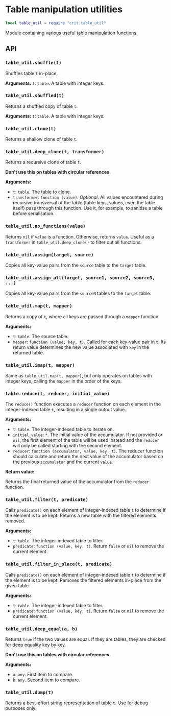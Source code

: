 # Table manipulation utilities

```lua
local table_util = require "crit.table_util"
```

Module containing various useful table manipulation functions.

## API

### `table_util.shuffle(t)`

Shuffles table `t` in-place.

**Arguments:** `t`: `table`. A table with integer keys.

### `table_util.shuffled(t)`

Returns a shuffled copy of table `t`.

**Arguments:** `t`: `table`. A table with integer keys.

### `table_util.clone(t)`

Returns a shallow clone of table `t`.

### `table_util.deep_clone(t, transformer)`

Returns a recursive clone of table `t`.

**Don't use this on tables with circular references.**

**Arguments:**
  * `t`: `table`. The table to clone.
  * `transformer`: `function (value)`. *Optional*. All values encountered during
  recursive transversal of the table (table keys, values, even the table itself)
  pass through this function. Use it, for example, to sanitise a table before
  serialisation.

### `table_util.no_functions(value)`

Returns `nil` if `value` is a function. Otherwise, returns `value`. Useful
as a `transformer` in `table_util.deep_clone()` to filter out all functions.

### `table_util.assign(target, source)`

Copies all key-value pairs from the `source` table to the `target` table.

### `table_util.assign_all(target, source1, source2, source3, ...)`

Copies all key-value pairs from the `sourceN` tables to the `target` table.

### `table_util.map(t, mapper)`

Returns a copy of `t`, where all keys are passed through a `mapper` function.

**Arguments:**
  * `t`: `table`. The source table.
  * `mapper`: `function (value, key, t)`. Called for each key-value pair in `t`.
  Its return value determines the new value associated with `key` in the
  returned table.

### `table_util.imap(t, mapper)`

Same as `table_util.map(t, mapper)`, but only operates on tables with integer
keys, calling the `mapper` in the order of the keys.

### `table.reduce(t, reducer, initial_value)`

The `reduce()` function executes a `reducer` function on each element in the  
integer-indexed table `t`, resulting in a single output value.

**Arguments:**
  * `t`: `table`. The integer-indexed table to iterate on.
  * `initial_value`: `*`. The initial value of the accumulator. If not provided
  or `nil`, the first element of the table will be used instead and the
  `reducer` will only be called starting with the second element.
  * `reducer`: `function (accumulator, value, key, t)`. The reducer function
  should calculate and return the next value of the accumulator based on the
  previous `accumulator` and the current `value`.

**Return value:**

Returns the final returned value of the accumulator from the `reducer` function.

### `table_util.filter(t, predicate)`

Calls `predicate()` on each element of integer-indexed table `t` to determine
if the element is to be kept. Returns a new table with the filtered elements
removed.

**Arguments:**
  * `t`: `table`. The integer-indexed table to filter.
  * `predicate`: `function (value, key, t)`. Return `false` or `nil` to remove
  the current element.

### `table_util.filter_in_place(t, predicate)`

Calls `predicate()` on each element of integer-indexed table `t` to determine
if the element is to be kept. Removes the filtered elements in-place from the 
given table.

**Arguments:**
  * `t`: `table`. The integer-indexed table to filter.
  * `predicate`: `function (value, key, t)`. Return `false` or `nil` to remove
  the current element.

### `table_util.deep_equal(a, b)`

Returns `true` if the two values are equal. If they are tables, they are checked 
for deep equality key by key.

**Don't use this on tables with circular references.**

**Arguments:**
  * `a`: `any`. First item to compare.
  * `b`: `any`. Second item to compare.

### `table_util.dump(t)`

Returns a best-effort string representation of table `t`. Use for debug
purposes only.
